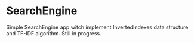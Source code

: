 # SearchEngine
Simple SearchEngine app witch implement InvertedIndexes data structure and TF-IDF algorithm. Still in progress.
